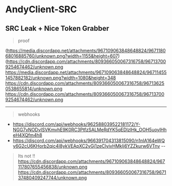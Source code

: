 # AndyClient-SRC
SRC Leak + Nice Token Grabber
---
> proof

(https://media.discordapp.net/attachments/967109063848648824/967118068016885760/unknown.png?width=1155&height=607)
(https://cdn.discordapp.com/attachments/809366050067316758/967137009254674462/unknown.png
https://media.discordapp.net/attachments/967109063848648824/967114551457882182/unknown.png?width=1080&height=348
https://cdn.discordapp.com/attachments/809366050067316758/967136250538655814/unknown.png
https://cdn.discordapp.com/attachments/809366050067316758/967137009254674462/unknown.png

---
> webhooks
- https://discord.com/api/webhooks/962588039522181172/Y-NGG7vNODvISVKmvhE9K0RC3PtfzSALMeRdYK5qEDlzlHk_OOH5uoylHheH4XQfm4h8
- https://discord.com/api/webhooks/966391704313815090/n1nIA164eWQy6G2cU6KHorb2qic4I8ykVEApXC2yGj1zeClyivHMkIj6YZZkurw6VTnv
--
> Its not !!
https://cdn.discordapp.com/attachments/967109063848648824/967117807655456838/unknown.png
https://cdn.discordapp.com/attachments/809366050067316758/967137480409247744/unknown.png
